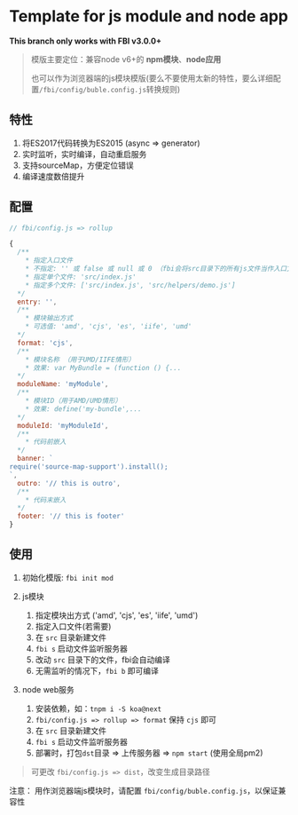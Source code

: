 # Template for js module and node app

**This branch only works with FBI v3.0.0+**

> 模版主要定位：兼容node v6+的 **npm模块**、**node应用**
>
> 也可以作为浏览器端的js模块模版(要么不要使用太新的特性，要么详细配置`/fbi/config/buble.config.js`转换规则)

## 特性
1. 将ES2017代码转换为ES2015 (async => generator)
1. 实时监听，实时编译，自动重启服务
1. 支持sourceMap，方便定位错误
1. 编译速度数倍提升

## 配置
```js
// fbi/config.js => rollup

{
  /**
    * 指定入口文件
    * 不指定: '' 或 false 或 null 或 0 （fbi会将src目录下的所有js文件当作入口文件，且保持目录结构）
    * 指定单个文件: 'src/index.js'
    * 指定多个文件: ['src/index.js', 'src/helpers/demo.js']
  */
  entry: '',
  /**
    * 模块输出方式
    * 可选值: 'amd', 'cjs', 'es', 'iife', 'umd'
  */
  format: 'cjs',
  /**
    * 模块名称 （用于UMD/IIFE情形）
    * 效果: var MyBundle = (function () {...
  */
  moduleName: 'myModule',
  /**
    * 模块ID（用于AMD/UMD情形）
    * 效果: define('my-bundle',...
  */
  moduleId: 'myModuleId',
  /**
    * 代码前嵌入
  */
  banner: `
require('source-map-support').install();
`,
  outro: '// this is outro',
  /**
    * 代码末嵌入
  */
  footer: '// this is footer'
}
```
## 使用

1. 初始化模版: `fbi init mod`

1. js模块
    1. 指定模块出方式 ('amd', 'cjs', 'es', 'iife', 'umd')
    1. 指定入口文件(若需要)
    1. 在 `src` 目录新建文件
    1. `fbi s` 启动文件监听服务器
    1. 改动 `src` 目录下的文件，fbi会自动编译
    1. 无需监听的情况下，`fbi b` 即可编译

1. node web服务
    1. 安装依赖，如：`tnpm i -S koa@next`
    1. `fbi/config.js => rollup => format` 保持 `cjs` 即可
    1. 在 `src` 目录新建文件
    1. `fbi s` 启动文件监听服务器
    1. 部署时，打包`dst`目录 => 上传服务器 => `npm start` (使用全局pm2)

> 可更改 `fbi/config.js => dist`，改变生成目录路径

注意： 用作浏览器端js模块时，请配置 `fbi/config/buble.config.js`，以保证兼容性
